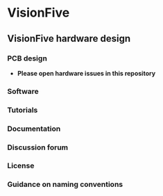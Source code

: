 # VisionFive
## VisionFive hardware design

### PCB design
  * **Please open hardware issues in this repository**

### Software

### Tutorials

### Documentation

### Discussion forum

### License

### Guidance on naming conventions
